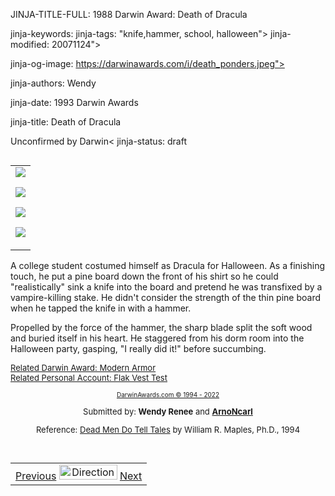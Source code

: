 JINJA-TITLE-FULL: 1988 Darwin Award: Death of Dracula

<META name="description" content="1988 Darwin Award: Death of Dracula: A college student dressed up as Dracula for Halloween. For the finishing touch, he put a pine board down the front of his shirt, so he could stick a knife into the board and pretend he was transfixed with killing stake.">

jinja-keywords:
jinja-tags: "knife,hammer, school, halloween">
jinja-modified: 20071124">

jinja-og-image: https://darwinawards.com/i/death_ponders.jpeg">

jinja-authors: Wendy

jinja-date: 1993 Darwin Awards


jinja-title: Death of Dracula

Unconfirmed by Darwin<
jinja-status: draft

<TABLE border=0 align=right><TR><TD align=center>
<A href="/cgi/search.pl?keywords=category%3Dknife&swishindex=stories.data&show_description=yes&maxdisplay=10&maxresults=50"><IMG src="/i/icon/knife.png" border=0></A>

<A href="/cgi/search.pl?keywords=category%3Dhammer&swishindex=stories.data&show_description=yes&maxdisplay=10&maxresults=50"><IMG src="/i/icon/hammer.jpg" border=0></A>

<A href="/cgi/search.pl?keywords=category%3Dschool&swishindex=stories.data&show_description=yes&maxdisplay=10&maxresults=50"><IMG src="/i/icon/mortarboard.png" border=0></A>

<A href="/cgi/search.pl?keywords=category%3Dhalloween&swishindex=stories.data&show_description=yes&maxdisplay=10&maxresults=50"><IMG src="/i/icon/halloween.jpg" border=0></A>

</TD></TR></TABLE>

A college student costumed himself as Dracula for Halloween. As a
finishing touch, he put a pine board down the front of his shirt so he
could "realistically" sink a knife into the board and pretend he was
transfixed by a vampire-killing stake.	He didn't consider the strength of the thin
pine board when he tapped the knife in with a hammer.

Propelled by the force of the hammer, the sharp blade split the soft wood
and buried itself in his heart.	 He staggered from his dorm room into the
Halloween party, gasping, &quot;I really did it!&quot; before
succumbing.

<FONT size="-1">
<A href="/darwin/darwin2006-10.html">Related Darwin Award: Modern Armor</A><BR>
<A href="/personal/personal1999-19.html">Related Personal Account: Flak Vest Test</A>

<P align="center"><FONT size="-7"><A href="http://darwinawards.com/misc/copyright.html">DarwinAwards.com &copy; 1994 - 2022</A></FONT>
<P align="center"><FONT size="-1">Submitted by: <B>Wendy Renee</B> and <B><A href="mailto:REMOVE-ArnoNcarl@aol.com">ArnoNcarl</A></B></FONT></P>
<P align="center"><FONT size="-1">Reference: <U>Dead Men Do Tell Tales</U> by William R. Maples, Ph.D., 1994</FONT></P>
<P align="center">&nbsp;

<!--#include virtual="/inc/votebar_viewvoteonly" -->

</CENTER>
</CENTER>
<TABLE width=100% border=0 background="/i/bgmain.jpg" cellspacing=5 cellpadding=10><TR><TD>
<CENTER>
<A href="darwin1993-08.html">Previous</A> <IMG src="/i/arrowani.gif" width="93" height="24" border="0" alt="Directions"> <A href="darwin1993-10.html">Next</A>
</CENTER>
</H2>
</CENTER>

<!--#include file=nav_1993.html -->


